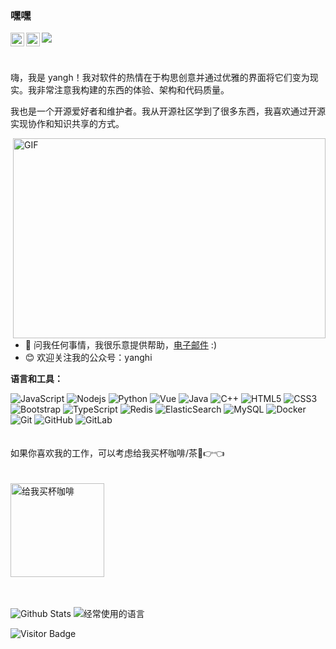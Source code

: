### 嘿嘿
<a href="https://juejin.cn/user/4073020685824680">
  <img align="left" alt="yanghi 的 掘金" width="22px" src="https://lf-cdn-tos.bytescm.com/obj/static/xitu_extension/static/gold.981a5510.svg" />
</a>
<a href="https://space.bilibili.com/402659690">
  <img align="left" alt="yanghi 的 bilibli" width="22px" src="https://gimg2.baidu.com/image_search/src=http%3A%2F%2Fcdn2.image.apk.gfan.com%2Fasdf%2FPImages%2F2012%2F7%2F8%2F264469_2572e33ab-b690-4f49-8e10-0fd88a8b522d.png&refer=http%3A%2F%2Fcdn2.image.apk.gfan.com&app=2002&size=f9999,10000&q=a80&n=0&g=0n&fmt=auto?sec=1663587001&t=d6d636d39f1768bd462146a96628ed9a" />
</a>


![](https://visitor-badge.glitch.me/badge?page_id=abhisheknaiidu.abhisheknaiidu)

<br />

嗨，我是 yangh！我对软件的热情在于构思创意并通过优雅的界面将它们变为现实。我非常注意我构建的东西的体验、架构和代码质量。

我也是一个开源爱好者和维护者。我从开源社区学到了很多东西，我喜欢通过开源实现协作和知识共享的方式。


  <img align="right" alt="GIF" src="https://github.com/abhisheknaiidu/abhisheknaiidu/blob/master/code.gif?raw=true" width="500" height="320" />
  
- 💬 问我任何事情，我很乐意提供帮助，[电子邮件](mailto:workyyx@163.com) :)
- 😊 欢迎关注我的公众号：yanghi

**语言和工具：**  

![JavaScript](https://img.shields.io/badge/-JavaScript-black?style=flat-square&logo=javascript)
![Nodejs](https://img.shields.io/badge/-Nodejs-black?style=flat-square&logo=Node.js)
![Python](https://img.shields.io/badge/-Python-black?style=flat-square&logo=Python)
![Vue](https://img.shields.io/badge/-Vue-black?style=flat-square&logo=Vue)
![Java](https://img.shields.io/badge/-java-E34A86?style=flat-square&logo=java)
![C++](https://img.shields.io/badge/-C++-00599C?style=flat-square&logo=c)
![HTML5](https://img.shields.io/badge/-HTML5-E34F26?style=flat-square&logo=html5&logoColor=white)
![CSS3](https://img.shields.io/badge/-CSS3-1572B6?style=flat-square&logo=css3)
![Bootstrap](https://img.shields.io/badge/-Bootstrap-563D7C?style=flat-square&logo=bootstrap)
![TypeScript](https://img.shields.io/badge/-TypeScript-007ACC?style=flat-square&logo=typescript)
![Redis](https://img.shields.io/badge/-Redis-black?style=flat-square&logo=Redis)
![ElasticSearch](https://img.shields.io/badge/-ElasticSearch-005571?style=flat-square&logo=elasticsearch)
![MySQL](https://img.shields.io/badge/-MySQL-black?style=flat-square&logo=mysql)
![Docker](https://img.shields.io/badge/-Docker-black?style=flat-square&logo=docker)
![Git](https://img.shields.io/badge/-Git-black?style=flat-square&logo=git)
![GitHub](https://img.shields.io/badge/-GitHub-181717?style=flat-square&logo=github)
![GitLab](https://img.shields.io/badge/-GitLab-FCA121?style=flat-square&logo=gitlab)
<br/>
<br/>
<br/>
如果你喜欢我的工作，可以考虑给我买杯咖啡/茶🥺👉👈
<br/>
<br/>
<br/>
<a href="https://www.buymeacoffee.com/abhisheknaiidu" target="_blank"><img src="https://cdn.buymeacoffee.com/buttons/v2/default-red.png" alt= "给我买杯咖啡" width="150" ></a>
<br/>
<br/>
<br/>

![Github Stats](https://github-readme-stats.vercel.app/api?username=yangyixiang-cc&count_private=true&show_icons=true&include_all_commits=true)
![经常使用的语言](https://github-readme-stats.vercel.app/api/top-langs/?username=yangyixiang-cc&hide=TeX&layout=compact)

![Visitor Badge](https://visitor-badge.laobi.icu/badge?page_id=yangyixiang-cc.yangyixiang-cc)

